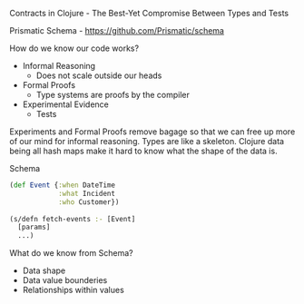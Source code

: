 Contracts in Clojure - The Best-Yet Compromise Between Types and Tests

Prismatic Schema - https://github.com/Prismatic/schema

How do we know our code works?
 - Informal Reasoning
   * Does not scale outside our heads
 - Formal Proofs
   * Type systems are proofs by the compiler
 - Experimental Evidence
   * Tests
   
Experiments and Formal Proofs remove bagage so that we can free up more of our mind for informal reasoning.
Types are like a skeleton. Clojure data being all hash maps make it hard to know what the shape of the data is.

Schema
```clojure
(def Event {:when DateTime
            :what Incident
            :who Customer})
            
(s/defn fetch-events :- [Event]
  [params]
  ...)
```

What do we know from Schema?
 - Data shape
 - Data value bounderies
 - Relationships within values
 

